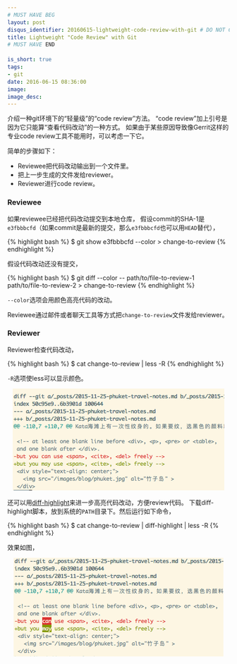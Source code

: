 ```yaml
---
# MUST HAVE BEG
layout: post
disqus_identifier: 20160615-lightweight-code-review-with-git # DO NOT CHANGE THE VALUE ONCE SET
title: Lightweight "Code Review" with Git
# MUST HAVE END

is_short: true
tags: 
- git
date: 2016-06-15 08:36:00
image: 
image_desc: 
---
```


介绍一种git环境下的“轻量级”的“code review”方法。
“code review”加上引号是因为它只能算“查看代码改动”的一种方式。
如果由于某些原因导致像Gerrit这样的专业code review工具不能用时，可以考虑一下它。

简单的步骤如下：

- Reviewee把代码改动输出到一个文件里。
- 把上一步生成的文件发给reviewer。
- Reviewer进行code review。

### Reviewee
如果reviewee已经把代码改动提交到本地仓库，
假设commit的SHA-1是`e3fbbbcfd`（如果commit是最新的提交，那么`e3fbbbcfd`也可以用`HEAD`替代），

{% highlight bash %}
$ git show e3fbbbcfd --color > change-to-review
{% endhighlight %}

假设代码改动还没有提交，

{% highlight bash %}
$ git diff --color -- path/to/file-to-review-1 path/to/file-to-review-2 > change-to-review
{% endhighlight %}

`--color`选项会用颜色高亮代码的改动。

Reviewee通过邮件或者聊天工具等方式把`change-to-review`文件发给reviewer。

### Reviewer
Reviewer检查代码改动，

{% highlight bash %}
$ cat change-to-review | less -R
{% endhighlight %}

`-R`选项使less可以显示颜色。

<!-- at least one blank line before <div>, <p>, <pre> or <table>,
and one blank after </div>.
but you can use <span>, <cite>, <del> freely -->
<div style="text-align: center;">
  <img src="/images/blog/git-code-review-1.png" alt="less -R" style="max-width:480px;">
</div>

还可以用[diff-highlight][1]来进一步高亮代码改动，方便review代码。
下载diff-highlight脚本，放到系统的`PATH`目录下。然后运行如下命令，

{% highlight bash %}
$ cat change-to-review | diff-highlight | less -R
{% endhighlight %}

效果如图，

<!-- at least one blank line before <div>, <p>, <pre> or <table>,
and one blank after </div>.
but you can use <span>, <cite>, <del> freely -->
<div style="text-align: center;">
  <img src="/images/blog/git-code-review-2.png" alt="diff-highlight" style="max-width:480px;">
</div>






[1]: https://github.com/git/git/tree/master/contrib/diff-highlight "diff-highlight"






 
 

